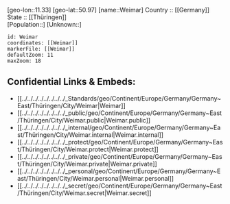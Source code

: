 ﻿---
location: [50.97,11.33] 
mapzoom: [7,12] 
mapmarker: city 
type: City
tags:
- geo/City


SpocWebEntityId: 35502
isDeleted: false
confidential: public

---
[geo-lon::11.33] 
[geo-lat::50.97] 
[name::Weimar] 
Country :: [[Germany]]  
State :: [[Thüringen]]  
[Population::] 
[Unknown::] 


```leaflet
id: Weimar
coordinates: [[Weimar]] 
markerFile: [[Weimar]] 
defaultZoom: 11 
maxZoom: 18
```


## Confidential Links & Embeds: 
- [[../../../../../../../../_Standards/geo/Continent/Europe/Germany/Germany~East/Thüringen/City/Weimar|Weimar]] 
- [[../../../../../../../../_public/geo/Continent/Europe/Germany/Germany~East/Thüringen/City/Weimar.public|Weimar.public]] 
- [[../../../../../../../../_internal/geo/Continent/Europe/Germany/Germany~East/Thüringen/City/Weimar.internal|Weimar.internal]] 
- [[../../../../../../../../_protect/geo/Continent/Europe/Germany/Germany~East/Thüringen/City/Weimar.protect|Weimar.protect]] 
- [[../../../../../../../../_private/geo/Continent/Europe/Germany/Germany~East/Thüringen/City/Weimar.private|Weimar.private]] 
- [[../../../../../../../../_personal/geo/Continent/Europe/Germany/Germany~East/Thüringen/City/Weimar.personal|Weimar.personal]] 
- [[../../../../../../../../_secret/geo/Continent/Europe/Germany/Germany~East/Thüringen/City/Weimar.secret|Weimar.secret]] 
